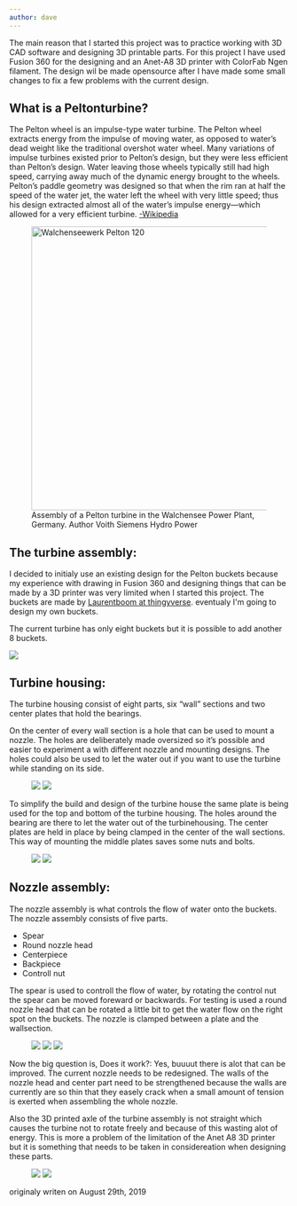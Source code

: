```yaml
---
author: dave
---
```


<p>The main reason that I started this project was to practice working with 3D CAD software and designing 3D printable parts. For this project I have used Fusion 360 for the designing and an Anet-A8 3D printer with ColorFab Ngen filament. The design wil be made opensource after I have made some small changes to fix a few problems with the current design.</p>

<h2>What is a Peltonturbine?</h2>

<p>The Pelton wheel is an impulse-type water turbine. The Pelton wheel extracts energy from the impulse of moving water, as opposed to water’s dead weight like the traditional overshot water wheel. Many variations of impulse turbines existed prior to Pelton’s design, but they were less efficient than Pelton’s design. Water leaving those wheels typically still had high speed, carrying away much of the dynamic energy brought to the wheels. Pelton’s paddle geometry was designed so that when the rim ran at half the speed of the water jet, the water left the wheel with very little speed; thus his design extracted almost all of the water’s impulse energy—which allowed for a very efficient turbine.  <a href="https://en.wikipedia.org/wiki/Pelton_wheel">-Wikipedia</a></p>

<figure>
    <a href="https://commons.wikimedia.org/wiki/File:Walchenseewerk_Pelton_120.jpg"><img width="512" alt="Walchenseewerk Pelton 120" src="https://upload.wikimedia.org/wikipedia/commons/thumb/8/8a/Walchenseewerk_Pelton_120.jpg/512px-Walchenseewerk_Pelton_120.jpg"></a>
    <figcaption>Assembly of a Pelton turbine in the Walchensee Power Plant, Germany. Author Voith Siemens Hydro Power</figcaption>
</figure>

<h2>The turbine assembly:</h2>

<p>I decided to initialy use an existing design for the Pelton buckets because my experience with drawing in Fusion 360 and designing things that can be made by a 3D printer was very limited when I started this project. The buckets are made by <a href="https://www.thingiverse.com/thing:41221">Laurentboom at thingyverse</a>. eventualy I'm going to design my own buckets.</p>

<p>The current turbine has only eight buckets but it is possible to add another 8 buckets.</p>
<img src="/assets/images/3D_printable_pelton_turbine/assembled_pelton_turbine.jpg">
<h2>Turbine housing:</h2>

<p>The turbine housing consist of eight parts, six “wall” sections and two center plates that hold the bearings.</p>

<p>On the center of every wall section is a hole that can be used to mount a nozzle.
The holes are deliberately made oversized so it’s possible and easier to experiment a with different nozzle and mounting designs.
The holes could also be used to let the water out if you want to use the turbine while standing on its side.</p>

<figure class="half">
    <img src="/assets/images/3D_printable_pelton_turbine/case_segment_1.jpg">
    <img src="/assets/images/3D_printable_pelton_turbine/case_segment_2.jpg">
</figure>

<p>To simplify the build and design of the turbine house the same plate is being used for the top and bottom of the turbine housing.
The holes around the bearing are there to let the water out of the turbinehousing.
The center plates are held in place by being clamped in the center of the wall sections.
This way of mounting the middle plates saves some nuts and bolts.
</p>

<figure class="half">
    <img src="/assets/images/3D_printable_pelton_turbine/bottom_case_plate.jpg">
    <img src="/assets/images/3D_printable_pelton_turbine/bottom_case_plate_2.jpg">
</figure>

<h2>Nozzle assembly:</h2>
<p>The nozzle assembly is what controls the flow of water onto the buckets.
The nozzle assembly consists of five parts.</p>
<ul>
    <li>Spear</li>
    <li>Round nozzle head</li>
    <li>Centerpiece</li>
    <li>Backpiece</li>
    <li>Controll nut</li>
</ul>
<p>The spear is used to controll the flow of water, by rotating the control nut the spear can be moved foreward or backwards.
For testing is used a round nozzle head that can be rotated a little bit to get the water flow on the right spot on the buckets.
The nozzle is clamped between a plate and the wallsection.</p>
<figure class="third">
    <img src="/assets/images/3D_printable_pelton_turbine/nozzle_assembly.jpg">
    <img src="/assets/images/3D_printable_pelton_turbine/nozzle_assembly_2.jpg">
    <img src="/assets/images/3D_printable_pelton_turbine/nozzle_assembly_3.jpg">
</figure>

<p>Now the big question is, Does it work?: Yes, buuuut there is alot that can be improved. The current nozzle needs to be redesigned. The walls of the nozzle head and center part need to be strengthened because the walls are currently are so thin that they easely crack when a small amount of tension is exerted when assembling the whole nozzle.</p>

 <p>Also the 3D printed axle of the turbine assembly is not straight which causes the turbine not to rotate freely and because of this wasting alot of energy. This is more a problem of the limitation of the Anet A8 3D printer but it is something that needs to be taken in considereation when designing these parts.</p>

<figure class="half">
    <img src="/assets/images/3D_printable_pelton_turbine/assembled_case.jpg">
    <img src="/assets/images/3D_printable_pelton_turbine/assembled_case_2.jpg">
</figure>

<p>originaly writen on August 29th, 2019</p>